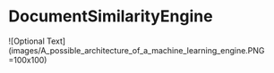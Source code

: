 # DocumentSimilarityEngine

![Optional Text](images/A_possible_architecture_of_a_machine_learning_engine.PNG =100x100)
